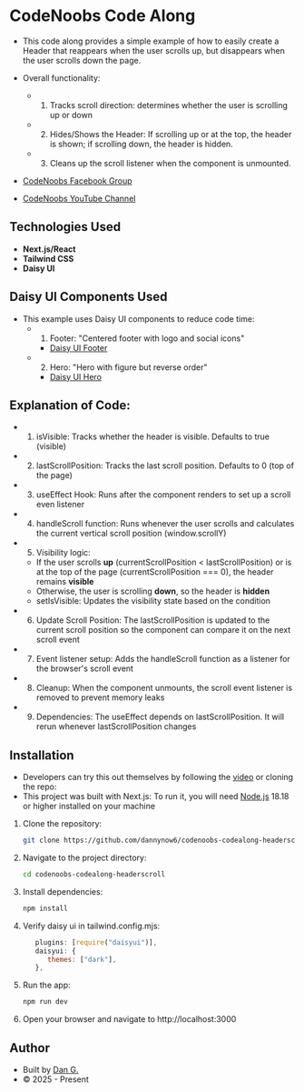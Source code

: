 # CodeNoobs Code Along

- This code along provides a simple example of how to easily create a Header that reappears when the user scrolls up, but disappears when the user scrolls down the page.
- Overall functionality:

  - 1.  Tracks scroll direction: determines whether the user is scrolling up or down
  - 2.  Hides/Shows the Header: If scrolling up or at the top, the header is shown; if scrolling down, the header is hidden.
  - 3.  Cleans up the scroll listener when the component is unmounted.

- [CodeNoobs Facebook Group](https://facebook.com/groups/codenoobs)
- [CodeNoobs YouTube Channel](https://youtube.com/@code_noobs)

## Technologies Used

- **Next.js/React**
- **Tailwind CSS**
- **Daisy UI**

## Daisy UI Components Used

- This example uses Daisy UI components to reduce code time:
  - 1. Footer: "Centered footer with logo and social icons"
    - [Daisy UI Footer](https://daisyui.com/components/footer/)
  - 2. Hero: "Hero with figure but reverse order"
    - [Daisy UI Hero](https://daisyui.com/components/hero/)

## Explanation of Code:

- 1. isVisible: Tracks whether the header is visible. Defaults to true (visible)
- 2. lastScrollPosition: Tracks the last scroll position. Defaults to 0 (top of the page)
- 3. useEffect Hook: Runs after the component renders to set up a scroll even listener
- 4. handleScroll function: Runs whenever the user scrolls and calculates the current vertical scroll position (window.scrollY)
- 5. Visibility logic:
  - If the user scrolls **up** (currentScrollPosition < lastScrollPosition) or is at the top of the page (currentScrollPosition === 0), the header remains **visible**
  - Otherwise, the user is scrolling **down**, so the header is **hidden**
  - setIsVisible: Updates the visibility state based on the condition
- 6. Update Scroll Position: The lastScrollPosition is updated to the current scroll position so the component can compare it on the next scroll event
- 7. Event listener setup: Adds the handleScroll function as a listener for the browser's scroll event
- 8. Cleanup: When the component unmounts, the scroll event listener is removed to prevent memory leaks
- 9. Dependencies: The useEffect depends on lastScrollPosition. It will rerun whenever lastScrollPosition changes

## Installation

- Developers can try this out themselves by following the [video](https://youtu.be/HqyYzQ_7k3s) or cloning the repo:
- This project was built with Next.js: To run it, you will need [Node.js](https://nodejs.org/en/) 18.18 or higher installed on your machine

1. Clone the repository:
   ```bash
   git clone https://github.com/dannynow6/codenoobs-codealong-headerscroll.git
   ```
2. Navigate to the project directory:
   ```bash
   cd codenoobs-codealong-headerscroll
   ```
3. Install dependencies:
   ```bash
   npm install
   ```
4. Verify daisy ui in tailwind.config.mjs:
   ```tailwind.config.mjs
      plugins: [require("daisyui")],
      daisyui: {
         themes: ["dark"],
      },
   ```
5. Run the app:
   ```bash
   npm run dev
   ```
6. Open your browser and navigate to http://localhost:3000

## Author

- Built by [Dan G.](https://github.com/dannynow6)
- © 2025 - Present
